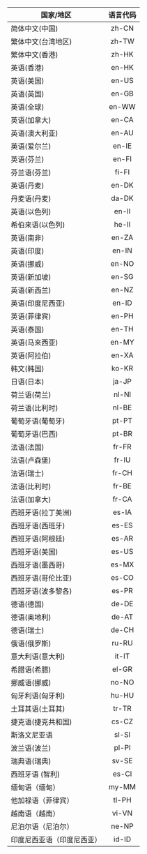 | 国家/地区                  | 语言代码 |
| -------------------------- | :------: |
| 简体中文(中国)             |  zh-CN   |
| 繁体中文(台湾地区)         |  zh-TW   |
| 繁体中文(香港)             |  zh-HK   |
| 英语(香港)                 |  en-HK   |
| 英语(美国)                 |  en-US   |
| 英语(英国)                 |  en-GB   |
| 英语(全球)                 |  en-WW   |
| 英语(加拿大)               |  en-CA   |
| 英语(澳大利亚)             |  en-AU   |
| 英语(爱尔兰)               |  en-IE   |
| 英语(芬兰)                 |  en-FI   |
| 芬兰语(芬兰)               |  fi-FI   |
| 英语(丹麦)                 |  en-DK   |
| 丹麦语(丹麦)               |  da-DK   |
| 英语(以色列)               |  en-Il   |
| 希伯来语(以色列)           |  he-Il   |
| 英语(南非)                 |  en-ZA   |
| 英语(印度)                 |  en-IN   |
| 英语(挪威)                 |  en-NO   |
| 英语(新加坡)               |  en-SG   |
| 英语(新西兰)               |  en-NZ   |
| 英语(印度尼西亚)           |  en-ID   |
| 英语(菲律宾)               |  en-PH   |
| 英语(泰国)                 |  en-TH   |
| 英语(马来西亚)             |  en-MY   |
| 英语(阿拉伯)               |  en-XA   |
| 韩文(韩国)                 |  ko-KR   |
| 日语(日本)                 |  ja-JP   |
| 荷兰语(荷兰)               |  nl-Nl   |
| 荷兰语(比利时)             |  nl-BE   |
| 葡萄牙语(葡萄牙)           |  pt-PT   |
| 葡萄牙语(巴西)             |  pt-BR   |
| 法语(法国)                 |  fr-FR   |
| 法语(卢森堡)               |  fr-lU   |
| 法语(瑞士)                 |  fr-CH   |
| 法语(比利时)               |  fr-BE   |
| 法语(加拿大)               |  fr-CA   |
| 西班牙语(拉丁美洲)         |  es-lA   |
| 西班牙语(西班牙)           |  es-ES   |
| 西班牙语(阿根廷)           |  es-AR   |
| 西班牙语(美国)             |  es-US   |
| 西班牙语(墨西哥)           |  es-MX   |
| 西班牙语(哥伦比亚)         |  es-CO   |
| 西班牙语(波多黎各)         |  es-PR   |
| 德语(德国)                 |  de-DE   |
| 德语(奥地利)               |  de-AT   |
| 德语(瑞士)                 |  de-CH   |
| 俄语(俄罗斯)               |  ru-RU   |
| 意大利语(意大利)           |  it-IT   |
| 希腊语(希腊)               |  el-GR   |
| 挪威语(挪威)               |  no-NO   |
| 匈牙利语(匈牙利)           |  hu-HU   |
| 土耳其语(土耳其)           |  tr-TR   |
| 捷克语(捷克共和国)         |  cs-CZ   |
| 斯洛文尼亚语               |  sl-Sl   |
| 波兰语(波兰)               |  pl-Pl   |
| 瑞典语(瑞典)               |  sv-SE   |
| 西班牙语 (智利)            |  es-Cl   |
| 缅甸语（缅甸）             |  my-MM   |
| 他加禄语（菲律宾）         |  tl-PH   |
| 越南语（越南）             |  vi-VN   |
| 尼泊尔语（尼泊尔）         |  ne-NP   |
| 印度尼西亚语（印度尼西亚） |  id-ID   |